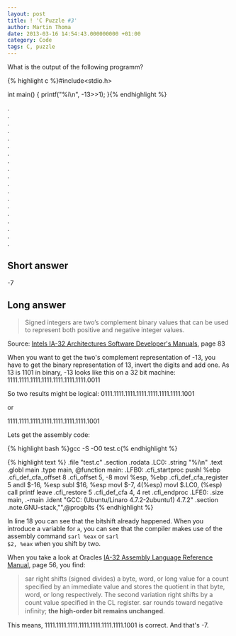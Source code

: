 ```yaml
---
layout: post
title: ! 'C Puzzle #3'
author: Martin Thoma
date: 2013-03-16 14:54:43.000000000 +01:00
category: Code
tags: C, puzzle
---
```

What is the output of the following programm?

{% highlight c %}#include<stdio.h>

int main() {
	printf("%i\n", -13>>1);
}{% endhighlight %}

.<br/>
.<br/>
.<br/>
.<br/>
.<br/>
.<br/>
.<br/>
.<br/>
.<br/>
.<br/>
.<br/>
.<br/>
.<br/>
.<br/>
.<br/>
.<br/>
.<br/>
.<br/>
.<br/>

<h2>Short answer</h2>
-7

<h2>Long answer</h2>
<blockquote>Signed integers are two&rsquo;s complement binary values that can be used to represent both positive and negative
integer values.</blockquote>
Source: <a href="http://download.intel.com/products/processor/manual/325462.pdf#page=82">Intels IA-32 Architectures Software Developer's Manuals</a>, page 83

When you want to get the two's complement representation of -13, you have to get the binary representation of 13, invert the digits and add one. As 13 is 1101 in binary, -13 looks like this on a 32 bit machine:
1111.1111.1111.1111.1111.1111.1111.0011

So two results might be logical:
0111.1111.1111.1111.1111.1111.1111.1001

or

1111.1111.1111.1111.1111.1111.1111.1001

Lets get the assembly code:

{% highlight bash %}gcc -S -O0 test.c{% endhighlight %}

{% highlight text %}
	.file	"test.c"
	.section	.rodata
.LC0:
	.string	"%i\n"
	.text
	.globl	main
	.type	main, @function
main:
.LFB0:
	.cfi_startproc
	pushl	%ebp
	.cfi_def_cfa_offset 8
	.cfi_offset 5, -8
	movl	%esp, %ebp
	.cfi_def_cfa_register 5
	andl	$-16, %esp
	subl	$16, %esp
	movl	$-7, 4(%esp)
	movl	$.LC0, (%esp)
	call	printf
	leave
	.cfi_restore 5
	.cfi_def_cfa 4, 4
	ret
	.cfi_endproc
.LFE0:
	.size	main, .-main
	.ident	"GCC: (Ubuntu/Linaro 4.7.2-2ubuntu1) 4.7.2"
	.section	.note.GNU-stack,"",@progbits
{% endhighlight %}

In line 18 you can see that the bitshift already happened. When you introduce a variable for <code>a</code>, you can see that the compiler makes use of the assembly command <code>sarl %eax</code> or <code>sarl	$2, %eax</code> when you shift by two.

When you take a look at Oracles <a href="http://docs.oracle.com/cd/E19455-01/806-3773/806-3773.pdf#page=56">IA-32 Assembly Language Reference Manual</a>, page 56, you find:

<blockquote>sar right shifts (signed divides) a byte, word, or long value for a count speciﬁed by
an immediate value and stores the quotient in that byte, word, or long respectively.
The second variation right shifts by a count value speciﬁed in the CL register. sar
rounds toward negative inﬁnity; <strong>the high-order bit remains unchanged</strong>.</blockquote>

This means, 1111.1111.1111.1111.1111.1111.1111.1001 is correct. And that's -7.

